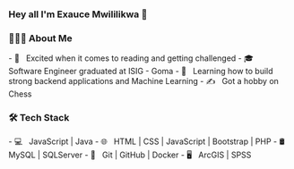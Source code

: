 ### Hey all I'm Exauce Mwililikwa 👋
<h3> 👨🏻‍💻 About Me </h3>
- 🤔 &nbsp; Excited when it comes to reading and getting challenged
- 🎓 &nbsp; Software Engineer graduated at ISIG - Goma 
- 🌱 &nbsp; Learning how to build strong backend applications and Machine Learning
- ✍️ &nbsp; Got a hobby on Chess 
<h3>🛠 Tech Stack</h3>
- 💻 &nbsp;  JavaScript | Java 
- 🌐 &nbsp; HTML | CSS | JavaScript | Bootstrap | PHP
- 🛢 &nbsp; MySQL | SQLServer
- 🔧 &nbsp; Git | GitHub | Docker
- 🖥 &nbsp; ArcGIS | SPSS

